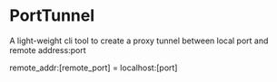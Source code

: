 # PortTunnel

A light-weight cli tool to create a proxy tunnel between local port and remote address:port

remote_addr:[remote_port] = localhost:[port]
